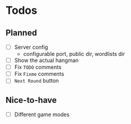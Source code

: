 # Todos

## Planned
- [ ] Server config
  - configurable port, public dir, wordlists dir
- [ ] Show the actual hangman
- [ ] Fix `TODO` comments
- [ ] Fix `Fixme` comments
- [ ] `Next Round` button

## Nice-to-have
- [ ] Different game modes
